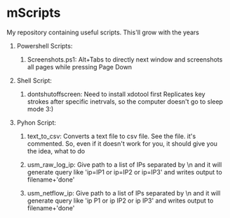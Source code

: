 # mScripts

My repository containing useful scripts.
This'll grow with the years

1. Powershell Scripts:
	1. Screenshots.ps1: Alt+Tabs to directly next window and screenshots all pages while pressing Page Down

2. Shell Script:
	1. dontshutoffscreen: 
		Need to install xdotool first
		Replicates key strokes after specific inetrvals, so the computer doesn't go to sleep mode 3:)

3. Pyhon Script:
	1. text_to_csv:
		Converts a text file to csv file. 
		See the file. it's commented. So, even if it doesn't work for you, it should give you the idea, what to do
	2. usm_raw_log_ip: 
		Give path to a list of IPs separated by \n and it will generate query like 'ip=IP1 or ip=IP2 or ip=IP3' and writes output to filename+'done'

	2. usm_netflow_ip:
		Give path to a list of IPs separated by \n and it will generate query like 'ip P1 or ip IP2 or ip IP3' and writes output to filename+'done'
